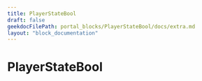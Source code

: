 ```yaml
---
title: PlayerStateBool
draft: false
geekdocFilePath: portal_blocks/PlayerStateBool/docs/extra.md
layout: "block_documentation"
---
```

# PlayerStateBool